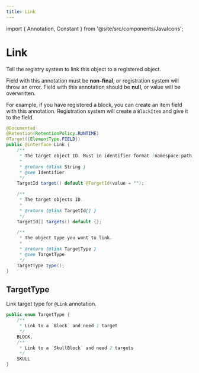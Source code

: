```yaml
---
title: Link
---
```


import { Annotation, Constant } from '@site/src/components/JavaIcons';

# Link <Annotation/>

Tell the registry system to link this object to a registered object.

Field with this annotation must be **non-final**, or registration system will throw an error.
Field with this annotation should be **null**, or value will be overwritten.

For example, if you have registered a block, you can create an item field with this annotation.
Registration system will create a `BlockItem` and give it to the field.

```java
@Documented
@Retention(RetentionPolicy.RUNTIME)
@Target({ElementType.FIELD})
public @interface Link {
    /**
     * The target object ID. Must in identifier format (namespace:path).
     *
     * @return {@link String }
     * @see Identifier
     */
    TargetId target() default @TargetId(value = "");

    /**
     * The target objects ID.
     *
     * @return {@link TargetId[] }
     */
    TargetId[] targets() default {};

    /**
     * The object type you want to link.
     *
     * @return {@link TargetType }
     * @see TargetType
     */
    TargetType type();
}
```

## TargetType <Constant/>

Link target type for `@Link` annotation.
```java
public enum TargetType {
    /**
     * Link to a `Block` and need 1 target
     */
    BLOCK,
    /**
     * Link to a `SkullBlock` and need 2 targets
     */
    SKULL
}
```